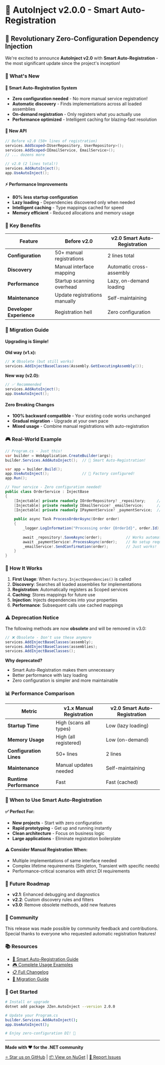 # 🎉 AutoInject v2.0.0 - Smart Auto-Registration

## 🚀 Revolutionary Zero-Configuration Dependency Injection

We're excited to announce **AutoInject v2.0** with **Smart Auto-Registration** - the most significant update since the project's inception!

### 🎯 What's New

#### 🧠 Smart Auto-Registration System
- **Zero configuration needed** - No more manual service registration!
- **Automatic discovery** - Finds implementations across all loaded assemblies
- **On-demand registration** - Only registers what you actually use
- **Performance optimized** - Intelligent caching for blazing-fast resolution

#### 🔧 New API
```csharp
// Before v2.0 (50+ lines of registration)
services.AddScoped<IUserRepository, UserRepository>();
services.AddScoped<IEmailService, EmailService>();
// ... dozens more

// v2.0 (2 lines total!)
services.AddAutoInject();
app.UseAutoInject();
```

#### ⚡ Performance Improvements
- **80% less startup configuration**
- **Lazy loading** - Dependencies discovered only when needed
- **Intelligent caching** - Type mappings cached for speed
- **Memory efficient** - Reduced allocations and memory usage

### 🎯 Key Benefits

| Feature | Before v2.0 | v2.0 Smart Auto-Registration |
|---------|-------------|------------------------------|
| **Configuration** | 50+ manual registrations | 2 lines total |
| **Discovery** | Manual interface mapping | Automatic cross-assembly |
| **Performance** | Startup scanning overhead | Lazy, on-demand loading |
| **Maintenance** | Update registrations manually | Self-maintaining |
| **Developer Experience** | Registration hell | Zero configuration |

### 🔄 Migration Guide

#### Upgrading is Simple!

**Old way (v1.x):**
```csharp
// ❌ Obsolete (but still works)
services.AddInjectBaseClasses(Assembly.GetExecutingAssembly());
```

**New way (v2.0):**
```csharp
// ✅ Recommended
services.AddAutoInject();
app.UseAutoInject();
```

#### Zero Breaking Changes
- **100% backward compatible** - Your existing code works unchanged
- **Gradual migration** - Upgrade at your own pace
- **Mixed usage** - Combine manual registrations with auto-registration

### 🎮 Real-World Example

```csharp
// Program.cs - Just this!
var builder = WebApplication.CreateBuilder(args);
builder.Services.AddAutoInject();  // 🎯 Smart Auto-Registration!

var app = builder.Build();
app.UseAutoInject();               // 🚀 Factory configured!
app.Run();

// Your service - Zero configuration needed!
public class OrderService : InjectBase
{
    [Injectable] private readonly IOrderRepository? _repository;     // Auto-found!
    [Injectable] private readonly IEmailService? _emailService;      // Auto-registered!
    [Injectable] private readonly IPaymentService? _paymentService;  // Auto-discovered!
    
    public async Task ProcessOrderAsync(Order order)
    {
        _logger.LogInformation("Processing order {OrderId}", order.Id);
        
        await _repository!.SaveAsync(order);           // Works automatically!
        await _paymentService!.ProcessAsync(order);    // No setup required!
        _emailService!.SendConfirmation(order);        // Just works!
    }
}
```

### 🔧 How It Works

1. **First Usage**: When `Factory.InjectDependencies()` is called
2. **Discovery**: Searches all loaded assemblies for implementations
3. **Registration**: Automatically registers as Scoped services
4. **Caching**: Stores mappings for future use
5. **Injection**: Injects dependencies into your properties
6. **Performance**: Subsequent calls use cached mappings

### ⚠️ Deprecation Notice

The following methods are now **obsolete** and will be removed in v3.0:

```csharp
// ❌ Obsolete - Don't use these anymore
services.AddInjectBaseClasses(assembly);
services.AddInjectBaseClasses(assemblies);
services.AddInjectBaseClasses();
```

**Why deprecated?**
- Smart Auto-Registration makes them unnecessary
- Better performance with lazy loading
- Zero configuration is simpler and more maintainable

### 📊 Performance Comparison

| Metric | v1.x Manual Registration | v2.0 Smart Auto-Registration |
|--------|-------------------------|-------------------------------|
| **Startup Time** | High (scans all types) | Low (lazy loading) |
| **Memory Usage** | High (all registered) | Low (on-demand) |
| **Configuration Lines** | 50+ lines | 2 lines |
| **Maintenance** | Manual updates needed | Self-maintaining |
| **Runtime Performance** | Fast | Fast (cached) |

### 🎯 When to Use Smart Auto-Registration

#### ✅ Perfect For:
- **New projects** - Start with zero configuration
- **Rapid prototyping** - Get up and running instantly
- **Clean architecture** - Focus on business logic
- **Large applications** - Eliminate registration boilerplate

#### ⚠️ Consider Manual Registration When:
- Multiple implementations of same interface needed
- Complex lifetime requirements (Singleton, Transient with specific needs)
- Performance-critical scenarios with strict DI requirements

### 🔮 Future Roadmap

- **v2.1**: Enhanced debugging and diagnostics
- **v2.2**: Custom discovery rules and filters
- **v3.0**: Remove obsolete methods, add new features

### 🙏 Community

This release was made possible by community feedback and contributions. Special thanks to everyone who requested automatic registration features!

### 📚 Resources

- [📖 Smart Auto-Registration Guide](SMART_AUTO_REGISTRATION.md)
- [🎮 Complete Usage Examples](EXAMPLE_COMPLETE_USAGE.md)
- [📋 Full Changelog](CHANGELOG.md)
- [🔄 Migration Guide](README.md#migration-guide)

### 🚀 Get Started

```bash
# Install or upgrade
dotnet add package JZen.AutoInject --version 2.0.0

# Update your Program.cs
builder.Services.AddAutoInject();
app.UseAutoInject();

# Enjoy zero-configuration DI! 🎉
```

---

**Made with ❤️ for the .NET community**

[⭐ Star us on GitHub](https://github.com/jaelsonrc/AutoInject) | [📦 View on NuGet](https://www.nuget.org/packages/JZen.AutoInject/) | [🐛 Report Issues](https://github.com/jaelsonrc/AutoInject/issues)